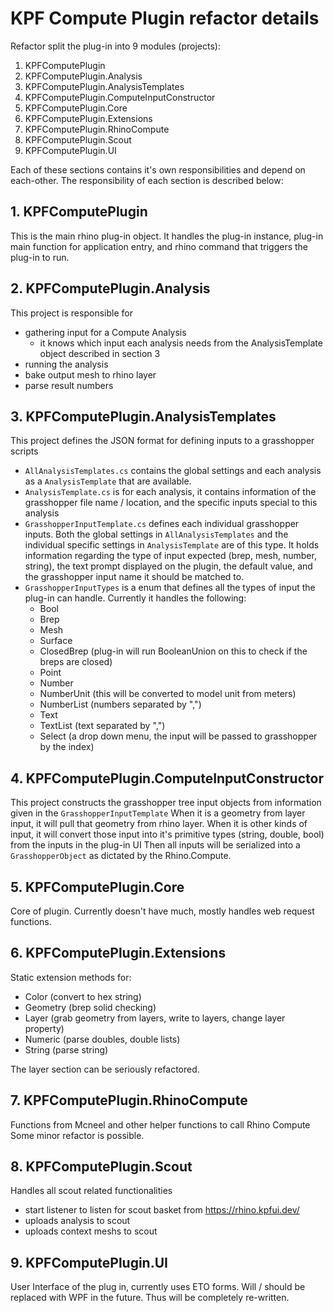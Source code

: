 # KPF Compute Plugin refactor details

Refactor split the plug-in into 9 modules (projects): 
1. KPFComputePlugin
2. KPFComputePlugin.Analysis
3. KPFComputePlugin.AnalysisTemplates
4. KPFComputePlugin.ComputeInputConstructor
5. KPFComputePlugin.Core
6. KPFComputePlugin.Extensions
7. KPFComputePlugin.RhinoCompute
8. KPFComputePlugin.Scout
9. KPFComputePlugin.UI

Each of these sections contains it's own responsibilities and depend on each-other. 
The responsibility of each section is described below: 

## 1. KPFComputePlugin
This is the main rhino plug-in object. It handles the plug-in instance, plug-in main function for application entry, and rhino command that triggers the plug-in to run. 

## 2. KPFComputePlugin.Analysis
This project is responsible for 
- gathering input for a Compute Analysis
  - it knows which input each analysis needs from the AnalysisTemplate object described in section 3
- running the analysis
- bake output mesh to rhino layer
- parse result numbers

## 3. KPFComputePlugin.AnalysisTemplates
This project defines the JSON format for defining inputs to a grasshopper scripts
- `AllAnalysisTemplates.cs` contains the global settings and each analysis as a `AnalysisTemplate` that are available. 
- `AnalysisTemplate.cs` is for each analysis, it contains information of the grasshopper file name / location, and the specific inputs special to this analysis
- `GrasshopperInputTemplate.cs` defines each individual grasshopper inputs. Both the global settings in `AllAnalysisTemplates` and the individual specific settings in `AnalysisTemplate` are of this type. It holds information regarding the type of input expected (brep, mesh, number, string), the text prompt displayed on the plugin, the default value, and the grasshopper input name it should be matched to. 
- `GrasshopperInputTypes` is a enum that defines all the types of input the plug-in can handle. Currently it handles the following: 
    - Bool
    - Brep
    - Mesh
    - Surface
    - ClosedBrep (plug-in will run BooleanUnion on this to check if the breps are closed)
    - Point
    - Number
    - NumberUnit (this will be converted to model unit from meters)
    - NumberList (numbers separated by ",")
    - Text
    - TextList (text separated by ",")
    - Select (a drop down menu, the input will be passed to grasshopper by the index)

## 4. KPFComputePlugin.ComputeInputConstructor
This project constructs the grasshopper tree input objects from information given in the `GrasshopperInputTemplate`
When it is a geometry from layer input, it will pull that geometry from rhino layer. 
When it is other kinds of input, it will convert those input into it's primitive types (string, double, bool) from the inputs in the plug-in UI
Then all inputs will be serialized into a `GrasshopperObject` as dictated by the Rhino.Compute. 

## 5. KPFComputePlugin.Core
Core of plugin. Currently doesn't have much, mostly handles web request functions. 

## 6. KPFComputePlugin.Extensions
Static extension methods for: 
- Color (convert to hex string)
- Geometry (brep solid checking)
- Layer (grab geometry from layers, write to layers, change layer property)
- Numeric (parse doubles, double lists)
- String (parse string)


The layer section can be seriously refactored. 

## 7. KPFComputePlugin.RhinoCompute
Functions from Mcneel and other helper functions to call Rhino Compute
Some minor refactor is possible. 

## 8. KPFComputePlugin.Scout
Handles all scout related functionalities 
- start listener to listen for scout basket from https://rhino.kpfui.dev/
- uploads analysis to scout
- uploads context meshs to scout

## 9. KPFComputePlugin.UI
User Interface of the plug in, currently uses ETO forms. 
Will / should be replaced with WPF in the future. Thus will be completely re-written.  
